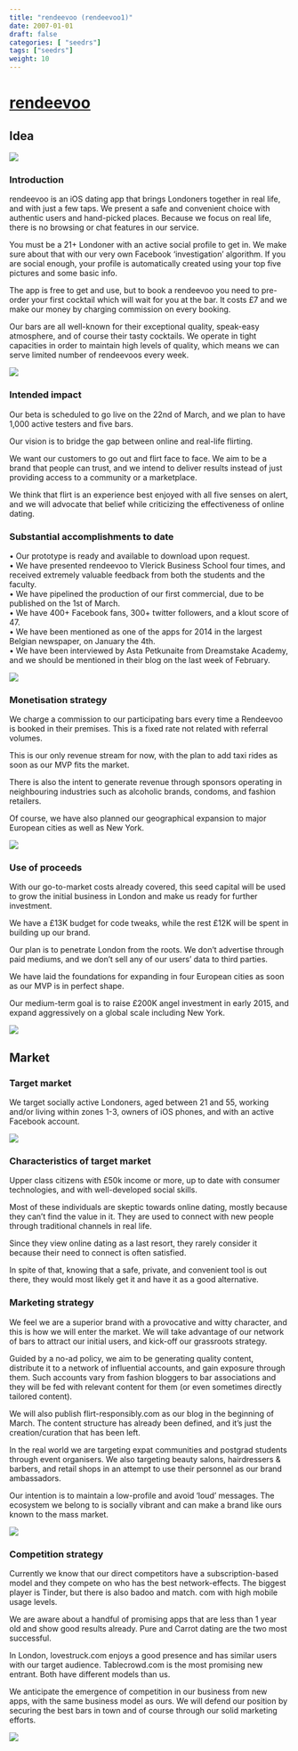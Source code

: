 ```yaml
---
title: "rendeevoo (rendeevoo1)"
date: 2007-01-01
draft: false
categories: [ "seedrs"]
tags: ["seedrs"]
weight: 10
---
```


# [rendeevoo](https://www.seedrs.com/rendeevoo1)

## Idea

![](/img/seedrs/uploads/startup/section_image/image/771/1hl92p3z3y1vqw9hjha3pnmbjjwcec0/COVER_PHOTO.jpg?w=600&fit=clip&s=961fd3af3dc0e770f8217f81e1491b21)

### Introduction

rendeevoo is an iOS dating app that brings Londoners together in real life, and with just a few taps. We present a safe and convenient choice with authentic users and hand-picked places. Because we focus on real life, there is no browsing or chat features in our service.

You must be a 21+ Londoner with an active social profile to get in. We make sure about that with our very own Facebook ‘investigation’ algorithm. If you are social enough, your profile is automatically created using your top five pictures and some basic info.

The app is free to get and use, but to book a rendeevoo you need to pre-order your first cocktail which will wait for you at the bar. It costs £7 and we make our money by charging commission on every booking.

Our bars are all well-known for their exceptional quality, speak-easy atmosphere, and of course their tasty cocktails. We operate in tight capacities in order to maintain high levels of quality, which means we can serve limited number of rendeevoos every week.

![](/img/seedrs/uploads/startup/section_image/image/772/2qga55jh0aj66qmagpf0330cd8bi6tl/HAND_PHOTO.jpg?w=600&fit=clip&s=a19ddbccb26e0af2a31208beb5a0f1f1)

### Intended impact

Our beta is scheduled to go live on the 22nd of March, and we plan to have 1,000 active testers and five bars.

Our vision is to bridge the gap between online and real-life flirting.

We want our customers to go out and flirt face to face. We aim to be a brand that people can trust, and we intend to deliver results instead of just providing access to a community or a marketplace.

We think that flirt is an experience best enjoyed with all five senses on alert, and we will advocate that belief while criticizing the effectiveness of online dating.

### Substantial accomplishments to date

• Our prototype is ready and available to download upon request. <br>• We have presented rendeevoo to Vlerick Business School four times, and received extremely valuable feedback from both the students and the faculty. <br>• We have pipelined the production of our first commercial, due to be published on the 1st of March. <br>• We have 400+ Facebook fans, 300+ twitter followers, and a klout score of 47. <br>• We have been mentioned as one of the apps for 2014 in the largest Belgian newspaper, on January the 4th. <br>• We have been interviewed by Asta Petkunaite from Dreamstake Academy, and we should be mentioned in their blog on the last week of February.

![](/img/seedrs/uploads/startup/section_image/image/779/1qcypdlf7akmawzgq6ki2shmc76valr/NEWS_PHOTO.JPG?w=600&fit=clip&s=3b61ec402a3a2d7a7bd2b6bafbfcf51d)

### Monetisation strategy

We charge a commission to our participating bars every time a Rendeevoo is booked in their premises. This is a fixed rate not related with referral volumes.

This is our only revenue stream for now, with the plan to add taxi rides as soon as our MVP fits the market.

There is also the intent to generate revenue through sponsors operating in neighbouring industries such as alcoholic brands, condoms, and fashion retailers.

Of course, we have also planned our geographical expansion to major European cities as well as New York.

![](/img/seedrs/uploads/startup/section_image/image/774/djyknye0ogztcqqmow4v08b4wz8nzfg/REVENUE_MODEL_PHOTO.jpg?rect=220%2C110%2C2675%2C2031&w=600&fit=clip&s=805bc12e91e3cff14e5c4c1c383b6b44)

### Use of proceeds

With our go-to-market costs already covered, this seed capital will be used to grow the initial business in London and make us ready for further investment.

We have a £13K budget for code tweaks, while the rest £12K will be spent in building up our brand.

Our plan is to penetrate London from the roots. We don’t advertise through paid mediums, and we don’t sell any of our users’ data to third parties.

We have laid the foundations for expanding in four European cities as soon as our MVP is in perfect shape.

Our medium-term goal is to raise £200K angel investment in early 2015, and expand aggressively on a global scale including New York.

![](/img/seedrs/uploads/startup/section_image/image/775/bev2zmk2igmqsoex0mugvaht001gcje/EXPANSION_PHOTO.png?rect=13%2C10%2C711%2C303&w=600&fit=clip&s=956a8749b7dea2f340b2680dda5045b7)

## Market

### Target market

We target socially active Londoners, aged between 21 and 55, working and/or living within zones 1-3, owners of iOS phones, and with an active Facebook account.

![](https://seedrs.imgix.net/uploads/startup/section_image/image/776/i2wd0qa999opn6l5dqb30bl0t0eir7z/CUSTOMER_JOURNEY_PHOTO.jpg?rect=150%2C50%2C2755%2C2171&w=600&fit=clip&s=45ad01dd761f698f2a0fc6e7ba0c1646)

### Characteristics of target market

Upper class citizens with £50k income or more, up to date with consumer technologies, and with well-developed social skills.

Most of these individuals are skeptic towards online dating, mostly because they can’t find the value in it. They are used to connect with new people through traditional channels in real life.

Since they view online dating as a last resort, they rarely consider it because their need to connect is often satisfied.

In spite of that, knowing that a safe, private, and convenient tool is out there, they would most likely get it and have it as a good alternative.

### Marketing strategy

We feel we are a superior brand with a provocative and witty character, and this is how we will enter the market. We will take advantage of our network of bars to attract our initial users, and kick-off our grassroots strategy.

Guided by a no-ad policy, we aim to be generating quality content, distribute it to a network of influential accounts, and gain exposure through them. Such accounts vary from fashion bloggers to bar associations and they will be fed with relevant content for them (or even sometimes directly tailored content).

We will also publish flirt-responsibly.com as our blog in the beginning of March. The content structure has already been defined, and it’s just the creation/curation that has been left.

In the real world we are targeting expat communities and postgrad students through event organisers. We also targeting beauty salons, hairdressers &amp; barbers, and retail shops in an attempt to use their personnel as our brand ambassadors.

Our intention is to maintain a low-profile and avoid ‘loud’ messages. The ecosystem we belong to is socially vibrant and can make a brand like ours known to the mass market.

![](https://seedrs.imgix.net/uploads/startup/section_image/image/777/pue3omy8afu8b1nl6lmurloe7dq1xlc/MARKETING_FUNNEL_PHOTO.jpg?w=600&fit=clip&s=b8eb327750cb3d6663a243847bb1904a)

### Competition strategy

Currently we know that our direct competitors have a subscription-based model and they compete on who has the best network-effects. The biggest player is Tinder, but there is also badoo and match. com with high mobile usage levels.

We are aware about a handful of promising apps that are less than 1 year old and show good results already. Pure and Carrot dating are the two most successful.

In London, lovestruck.com enjoys a good presence and has similar users with our target audience. Tablecrowd.com is the most promising new entrant. Both have different models than us.

We anticipate the emergence of competition in our business from new apps, with the same business model as ours. We will defend our position by securing the best bars in town and of course through our solid marketing efforts.

![](https://seedrs.imgix.net/uploads/startup/section_image/image/778/6q1rng3puu98j3wi2uohm2m0z6j29q1/COMPETITVE_EDGE_PHOTO.jpg?rect=478%2C0%2C1683%2C1492&w=600&fit=clip&s=8d2f624fc185e1882347fed86c016f6f)

